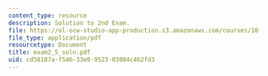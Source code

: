 ```yaml
---
content_type: resource
description: Solution to 2nd Exam.
file: https://ol-ocw-studio-app-production.s3.amazonaws.com/courses/10-40-chemical-engineering-thermodynamics-fall-2003/cd58187af54633e0952303004c462fd3_exam2_5_soln.pdf
file_type: application/pdf
resourcetype: Document
title: exam2_5_soln.pdf
uid: cd58187a-f546-33e0-9523-03004c462fd3
---
```

